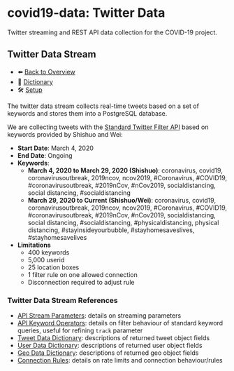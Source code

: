 # covid19-data: Twitter Data

Twitter streaming and REST API data collection for the COVID-19 project.

## Twitter Data Stream

* :arrow_left: [Back to Overview](../README.md#twitter-data-stream)
* :notebook_with_decorative_cover: [Dictionary](dictionaries/twitter_stream_raw_dictionary.csv)
* :hammer_and_wrench: [Setup](SETUP.md#twitter-data-stream-service)

The twitter data stream collects real-time tweets based on a set of keywords and stores them into a PostgreSQL database.

We are collecting tweets with the [Standard Twitter Filter API](https://developer.twitter.com/en/docs/tweets/filter-realtime/api-reference/post-statuses-filter) based on keywords provided by Shishuo and Wei:

* **Start Date**: March 4, 2020
* **End Date**: Ongoing
* **Keywords**: 
    * **March 4, 2020 to March 29, 2020 (Shishuo)**: coronavirus, covid19, coronavirusoutbreak, 2019ncov, ncov2019, #Coronavirus, #COVID19, #coronavirusoutbreak, #2019nCov, #nCov2019, socialdistancing, social distancing, #socialdistancing
    * **March 29, 2020 to Current (Shishuo/Wei)**: coronavirus, covid19, coronavirusoutbreak, 2019ncov, ncov2019, #Coronavirus, #COVID19, #coronavirusoutbreak, #2019nCov, #nCov2019, socialdistancing, social distancing, #socialdistancing, #physicaldistancing, physical distancing, #stayinsideyourbubble, #stayhomesaveslives, #stayhomesavelives
* **Limitations**
    * 400 keywords
    * 5,000 userid
    * 25 location boxes
    * 1 filter rule on one allowed connection
    * Disconnection required to adjust rule

### Twitter Data Stream References

* [API Stream Parameters](https://developer.twitter.com/en/docs/tweets/filter-realtime/guides/basic-stream-parameters): details on streaming parameters
* [API Keyword Operators](https://developer.twitter.com/en/docs/tweets/rules-and-filtering/overview/standard-operators): details on filter behaviour of standard keyword queries, useful for refining `track` parameter
* [Tweet Data Dictionary](https://developer.twitter.com/en/docs/tweets/data-dictionary/overview/tweet-object): descriptions of returned tweet object fields
* [User Data Dictionary](https://developer.twitter.com/en/docs/tweets/data-dictionary/overview/user-object): descriptions of returned user object fields
* [Geo Data Dictionary](https://developer.twitter.com/en/docs/tweets/data-dictionary/overview/geo-objects): descriptions of returned geo object fields
* [Connection Rules](https://developer.twitter.com/en/docs/tweets/filter-realtime/guides/connecting): details on rate limits and connection behaviour/rules
